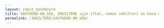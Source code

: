 ```yaml
---
layout: vakit_dashboard
title: SOUTHEND-ON_SEA, INGILTERE için iftar, namaz vakitleri ve hava durumu - ilçe/eyalet seç
permalink: /INGILTERE/SOUTHEND-ON_SEA/
---
```


<script type="text/javascript">
  var GLOBAL_COUNTRY = 'INGILTERE';
  var GLOBAL_CITY = 'SOUTHEND-ON_SEA';
  var GLOBAL_STATE = '';
  var lat = 72;
  var lon = 21;
</script>
